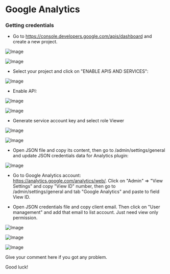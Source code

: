 #  Google Analytics

### Getting credentials

- Go to https://console.developers.google.com/apis/dashboard and create a new project.

![Image](https://botble.com/storage/uploads/1/analytics/step1.png)

![Image](https://botble.com/storage/uploads/1/analytics/step2.png)

- Select your project and click on "ENABLE APIS AND SERVICES":

![Image](https://botble.com/storage/uploads/1/analytics/step3.png)

- Enable API:

![Image](https://botble.com/storage/uploads/1/analytics/step4.png)

![Image](https://botble.com/storage/uploads/1/analytics/step5.png)


- Generate service account key and select role Viewer

![Image](https://botble.com/storage/uploads/1/analytics/step6.png)

![Image](https://botble.com/storage/uploads/1/analytics/step7.png)

- Open JSON file and copy its content, then go to /admin/settings/general and update JSON credentials data for Analytics plugin: 

![Image](https://botble.com/storage/uploads/1/analytics/step8.png)

- Go to Google Analytics account: https://analytics.google.com/analytics/web/. Click on "Admin" => "View Settings" and copy "View ID" number, then go to /admin/settings/general and tab "Google Analytics" and paste to field View ID.

- Open JSON credentials file and copy client email. Then click on "User management" and add that email to list account. Just need view only permission.

![Image](https://botble.com/storage/uploads/1/analytics/step9.png)

![Image](https://botble.com/storage/uploads/1/analytics/step10.png)

![Image](https://botble.com/storage/uploads/1/analytics/step11.png)

Give your comment here if you got any problem.

Good luck!